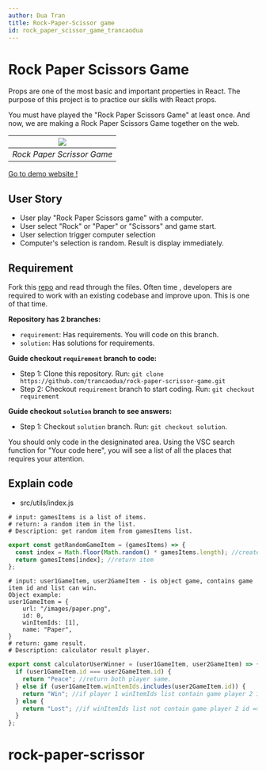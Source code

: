 ```yaml
---
author: Dua Tran
title: Rock-Paper-Scissor game
id: rock_paper_scissor_game_trancaodua
---
```


# Rock Paper Scissors Game

Props are one of the most basic and important properties in React.
The purpose of this project is to practice our skills with React props.

You must have played the "Rock Paper Scissors Game" at least once. And now, we are making a Rock Paper Scissors Game together on the web.

| ![](https://i.ibb.co/35b4Tsk/Screenshot-from-2022-05-09-21-43-09.png) |
| :-------------------------------------------------------------------: |
|                      _Rock Paper Scrissor Game_                       |

[Go to demo website !](https://rock-paper-scissor-trancaodua.netlify.app/)

## User Story

- User play "Rock Paper Scissors game" with a computer.
- User select "Rock" or "Paper" or "Scissors" and game start.
- User selection trigger computer selection
- Computer's selection is random. Result is display immediately.

## Requirement

Fork this [repo](https://github.com/trancaodua/rock-paper-scrissor-game) and read through the files.
Often time , developers are required to work with an existing codebase and improve upon. This is one of that time.

**Repository has 2 branches:**

- `requirement`: Has requirements. You will code on this branch.
- `solution`: Has solutions for requirements.

**Guide checkout `requirement` branch to code:**

- Step 1: Clone this repository. Run: `git clone https://github.com/trancaodua/rock-paper-scrissor-game.git`
- Step 2: Checkout `requirement` branch to start coding. Run: `git checkout requirement`

**Guide checkout `solution` branch to see answers:**

- Step 1: Checkout `solution` branch. Run: `git checkout solution`.

You should only code in the designinated area.
Using the VSC search function for "Your code here", you will see a list of all the places that requires your attention.

## Explain code

- src/utils/index.js

```
# input: gamesItems is a list of items.
# return: a random item in the list.
# Description: get random item from gamesItems list.
```

```javascript
export const getRandomGameItem = (gamesItems) => {
  const index = Math.floor(Math.random() * gamesItems.length); //create index random between 0 to gamesItems.length - 1
  return gamesItems[index]; //return item
};
```

```
# input: user1GameItem, user2GameItem - is object game, contains game item id and list can win.
Object example:
user1GameItem = {
    url: "/images/paper.png",
    id: 0,
    winItemIds: [1],
    name: "Paper",
}
# return: game result.
# Description: calculator result player.
```

```javascript
export const calculatorUserWinner = (user1GameItem, user2GameItem) => {
  if (user1GameItem.id === user2GameItem.id) {
    return "Peace"; //return both player same.
  } else if (user1GameItem.winItemIds.includes(user2GameItem.id)) {
    return "Win"; //if player 1 winItemIds list contain game player 2 id => player 1 win player 2.
  } else {
    return "Lost"; //if winItemIds list not contain game player 2 id => player 1 lost, player 2 .
  }
};
```
# rock-paper-scrissor
